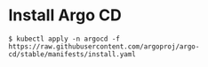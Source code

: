 # Install Argo CD

```
$ kubectl apply -n argocd -f https://raw.githubusercontent.com/argoproj/argo-cd/stable/manifests/install.yaml
```